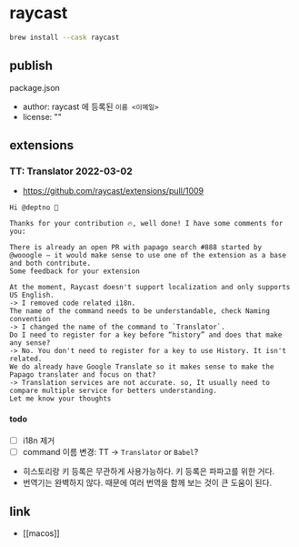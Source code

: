 # raycast

```sh
brew install --cask raycast
```

## publish
package.json
- author: raycast 에 등록된 `이름 <이메일>`
- license: ""

## extensions
### TT: Translator 2022-03-02 
- https://github.com/raycast/extensions/pull/1009
```text
Hi @deptno 👋

Thanks for your contribution 🔥, well done! I have some comments for you:

There is already an open PR with papago search #888 started by @wooogle – it would make sense to use one of the extension as a base and both contribute.
Some feedback for your extension

At the moment, Raycast doesn't support localization and only supports US English.
-> I removed code related i18n.
The name of the command needs to be understandable, check Naming convention
-> I changed the name of the command to `Translator`.
Do I need to register for a key before “history” and does that make any sense?
-> No. You don't need to register for a key to use History. It isn't related.
We do already have Google Translate so it makes sense to make the Papago translater and focus on that?
-> Translation services are not accurate. so, It usually need to compare multiple service for betters understanding.
Let me know your thoughts

```

#### todo
- [ ] i18n 제거
- [ ] command 이름 변경: TT -> `Translator` or `Babel`?
- 히스토리랑 키 등록은 무관하게 사용가능하다. 키 등록은 파파고를 위한 거다.
- 번역기는 완벽하지 않다. 때문에 여러 번역을 함께 보는 것이 큰 도움이 된다.

## link
- [[macos]]
